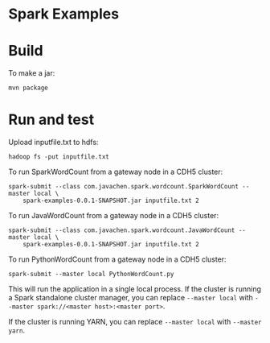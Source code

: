 Spark Examples
==============

# Build 

To make a jar:

```
mvn package
```

# Run and test

Upload inputfile.txt to hdfs:

```
hadoop fs -put inputfile.txt
```

To run SparkWordCount  from a gateway node in a CDH5 cluster:

```
spark-submit --class com.javachen.spark.wordcount.SparkWordCount --master local \
    spark-examples-0.0.1-SNAPSHOT.jar inputfile.txt 2
```

To run JavaWordCount from a gateway node in a CDH5 cluster:

```
spark-submit --class com.javachen.spark.wordcount.JavaWordCount --master local \
    spark-examples-0.0.1-SNAPSHOT.jar inputfile.txt 2
```

To run PythonWordCount from a gateway node in a CDH5 cluster:

```
spark-submit --master local PythonWordCount.py
```

This will run the application in a single local process.  If the cluster is running a Spark standalone cluster manager, you can replace `--master local` with `--master spark://<master host>:<master port>`.

If the cluster is running YARN, you can replace `--master local` with `--master yarn`.

